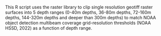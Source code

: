 This R script uses the raster library to clip single resolution geotiff raster surfaces  into 5 depth ranges (0-40m depths, 36-80m depths, 72-160m depths, 144-320m depths and deeper than 300m depths) to match NOAA object detection multibeam coverage grid-resolution thresholds (NOAA HSSD, 2022) as a function of depth range.

 
